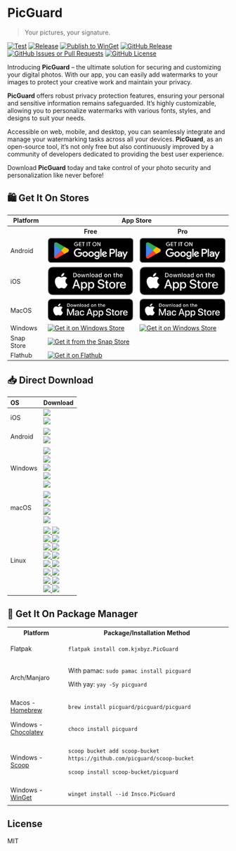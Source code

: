 # PicGuard

> Your pictures, your signature.

[![Test](https://github.com/picguard/picguard/actions/workflows/test.yml/badge.svg)](https://github.com/picguard/picguard/actions/workflows/test.yml)
[![Release](https://github.com/picguard/picguard/actions/workflows/release.yml/badge.svg)](https://github.com/picguard/picguard/actions/workflows/release.yml)
[![Publish to WinGet](https://github.com/picguard/picguard/actions/workflows/winget.yml/badge.svg)](https://github.com/picguard/picguard/actions/workflows/winget.yml)
[![GitHub Release](https://img.shields.io/github/v/release/picguard/picguard)](https://github.com/picguard/picguard/releases/latest)
[![GitHub Issues or Pull Requests](https://img.shields.io/github/issues/picguard/picguard)](https://github.com/picguard/picguard/issues/new)
[![GitHub License](https://img.shields.io/github/license/picguard/picguard)](https://raw.githubusercontent.com/picguard/picguard/main/LICENSE)

Introducing **PicGuard** – the ultimate solution for securing and customizing your digital photos. With our app, you can easily add watermarks to your images to protect your creative work and maintain your privacy.

**PicGuard** offers robust privacy protection features, ensuring your personal and sensitive information remains safeguarded. It’s highly customizable, allowing you to personalize watermarks with various fonts, styles, and designs to suit your needs.

Accessible on web, mobile, and desktop, you can seamlessly integrate and manage your watermarking tasks across all your devices. **PicGuard**, as an open-source tool, it’s not only free but also continuously improved by a community of developers dedicated to providing the best user experience.

Download **PicGuard** today and take control of your photo security and personalization like never before!

## 🛍️ Get It On Stores

<table>
  <tr>
    <th>Platform</th>
    <th colspan="2" style="text-align: center">App Store</th>
  </tr>
  <tr>
    <th style="border-bottom: none;"></th>
    <th style="text-align: center; border-bottom: none">Free</th>
    <th style="text-align: center; border-bottom: none">Pro</th>
  </tr>
  <tr>
    <td>Android</td>
    <td>
      <a href="https://play.google.com/store/apps/details?id=com.kjxbyz.watermarkassistant">
        <img width="220" alt="Get it on Google Play" src="./docs/assets/Download_on_the_Google_Play.png">
      </a>
    </td>
    <td>
      <a href="https://play.google.com/store/apps/details?id=com.kjxbyz.watermarkassistant.pro">
        <img width="220" alt="Get it on Google Play" src="./docs/assets/Download_on_the_Google_Play.png">
      </a>
    </td>
  </tr>
  <tr>
    <td>iOS</td>
    <td>
      <a href="https://apps.apple.com/us/app/id6470935922">
        <img width="220" alt="Get it on App Store" src="./docs/assets/Download_on_the_App_Store.svg">
      </a>
    </td>
    <td>
      <a href="https://apps.apple.com/us/app/id6602890294">
        <img width="220" alt="Get it on App Store" src="./docs/assets/Download_on_the_App_Store.svg">
      </a>
    </td>
  </tr>
  <tr>
    <td>MacOS</td>
    <td>
      <a href="https://apps.apple.com/us/app/id6477482447">
        <img width="220" alt="Get it on Mac App Store" src="./docs/assets/Download_on_the_Mac_App_Store.svg">
      </a>
    </td>
    <td>
      <a href="https://apps.apple.com/us/app/id6602890242">
        <img width="220" alt="Get it on Mac App Store" src="./docs/assets/Download_on_the_Mac_App_Store.svg">
      </a>
    </td>
  </tr>
  <tr>
    <td>Windows</td>
    <td>
      <a href="https://apps.microsoft.com/detail/9NCC0LJBG7TB?mode=full">
       <img width="220" alt="Get it on Windows Store" src="https://get.microsoft.com/images/en-us%20dark.svg"/>
      </a>
    </td>
    <td>
      <a href="https://apps.microsoft.com/detail/9N0ZV9Q5SVCX?mode=full">
       <img width="220" alt="Get it on Windows Store" src="https://get.microsoft.com/images/en-us%20dark.svg"/>
      </a>
    </td>
  </tr>
  <tr>
    <td>Snap Store</td>
    <td colspan="2">
      <a href="https://snapcraft.io/picguard">
        <img width="220" alt="Get it from the Snap Store" src="https://snapcraft.io/static/images/badges/en/snap-store-black.svg" />
      </a>
    </td>
  </tr>
  <tr>
    <td>Flathub</td>
    <td colspan="2">
      <a href="https://flathub.org/apps/details/com.kjxbyz.PicGuard">
        <img width="220" alt="Get it on Flathub" src="https://flathub.org/assets/badges/flathub-badge-en.png">
      </a>
    </td>
  </tr>
</table>

## 📥 Direct Download

<div align=left>
<table>
    <thead align=left>
        <tr>
            <th>OS</th>
            <th>Download</th>
        </tr>
    </thead>
    <tbody align=left>
        <tr>
        <td>iOS</td>
            <td>
                <a href="https://github.com/picguard/picguard/releases/download/v1.0.0+400/PicGuard_1.0.0+400-free.ipa"><img src="https://img.shields.io/badge/IPA-Free-A3D9A5.svg?logo=ios"></a><br>
                <a href="https://github.com/picguard/picguard/releases/download/v1.0.0+400/PicGuard_1.0.0+400-pro.ipa"><img src="https://img.shields.io/badge/IPA-Pro-6CC2A8.svg?logo=ios"></a>
            </td>
        </tr>
        <tr>
        <td>Android</td>
            <td>
                <a href="https://github.com/picguard/picguard/releases/download/v1.0.0+400/PicGuard_1.0.0+400-free.apk"><img src="https://img.shields.io/badge/APK-Free-044d29.svg?logo=android"></a><br>
                <a href="https://github.com/picguard/picguard/releases/download/v1.0.0+400/PicGuard_1.0.0+400-pro.apk"><img src="https://img.shields.io/badge/APK-Pro-168039.svg?logo=android"></a>
            </td>
        </tr>
        <tr>
            <td>Windows</td>
            <td>
                <a href="https://github.com/picguard/picguard/releases/download/v1.0.0+400/picguard_1.0.0+400_windows_x64.msix"><img src="https://img.shields.io/badge/Msix-x64-FF6F61.svg?logo=windows"></a><br>
                <a href="https://github.com/picguard/picguard/releases/download/v1.0.0+400/picguard_1.0.0+400_windows_x64.exe"><img src="https://img.shields.io/badge/Exe-x64-FF9A8B.svg?logo=windows"></a><br>
                <a href="https://github.com/picguard/picguard/releases/download/v1.0.0+400/picguard_1.0.0+400_windows_x64.zip"><img src="https://img.shields.io/badge/Zip-x64-FFB347.svg?logo=windows"></a><br>
                <a href="https://github.com/picguard/picguard/releases/download/v1.0.0+400/picguard_1.0.0+400_windows_x64_en-US.msi"><img src="https://img.shields.io/badge/Msi_(en--US)-x64-6BFF66.svg?logo=windows"></a><br>
                <a href="https://github.com/picguard/picguard/releases/download/v1.0.0+400/picguard_1.0.0+400_windows_x64_zh-CN.msi"><img src="https://img.shields.io/badge/Msi_(zh--CN)-x64-66B2FF.svg?logo=windows"></a>
            </td>
        </tr>
        <tr>
            <td>macOS</td>
            <td>
                <a href="https://github.com/picguard/picguard/releases/download/v1.0.0+400/PicGuard_1.0.0+400_macos_universal.dmg"><img src="https://img.shields.io/badge/DMG-Universal-FF5733.svg?logo=apple"></a><br>
                <a href="https://github.com/picguard/picguard/releases/download/v1.0.0+400/PicGuard_1.0.0+400_macos_universal.pkg"><img src="https://img.shields.io/badge/PKG-Universal-FFBD33.svg?logo=apple" /></a><br>
                <a href="https://github.com/picguard/picguard/releases/download/v1.0.0+400/PicGuard_1.0.0+400_macos_universal.tar.gz"><img src="https://img.shields.io/badge/Tarball-Universal-33FF57.svg?logo=apple"></a><br>
                <a href="https://github.com/picguard/picguard/releases/download/v1.0.0+400/PicGuard_1.0.0+400_macos_universal.zip"><img src="https://img.shields.io/badge/Zip-Universal-3357FF.svg?logo=apple"></a>
            </td>
        </tr>
        <tr>
            <td>Linux</td>
            <td>
                <a href="https://github.com/picguard/picguard/releases/download/v1.0.0+400/picguard_1.0.0+400_linux_amd64.AppImage"><img src="https://img.shields.io/badge/AppImage-x64-FF5733.svg?logo=linux"> </a>
                <a href="https://github.com/picguard/picguard/releases/download/v1.0.0+400/picguard_1.0.0+400_linux_aarch64.AppImage"><img src="https://img.shields.io/badge/AppImage-aarch64-FF5733.svg?logo=linux"> </a><br>
                <a href="https://github.com/picguard/picguard/releases/download/v1.0.0+400/picguard_1.0.0+400_linux_amd64.deb"><img src="https://img.shields.io/badge/Deb-x64-FF8D1A.svg?logo=debian"> </a>
                <a href="https://github.com/picguard/picguard/releases/download/v1.0.0+400/picguard_1.0.0+400_linux_aarch64.deb"><img src="https://img.shields.io/badge/Deb-aarch64-FF8D1A.svg?logo=debian"> </a><br>
                <a href="https://github.com/picguard/picguard/releases/download/v1.0.0+400/PicGuard_1.0.0+400_linux_amd64.flatpak"><img src="https://img.shields.io/badge/Flatpak-x64-FFC300.svg?logo=linux"> </a>
                <a href="https://github.com/picguard/picguard/releases/download/v1.0.0+400/PicGuard_1.0.0+400_linux_aarch64.flatpak"><img src="https://img.shields.io/badge/Flatpak-aarch64-FFC300.svg?logo=linux"> </a><br>
                <a href="https://github.com/picguard/picguard/releases/download/v1.0.0+400/PicGuard_1.0.0+400_linux_amd64.pacman"><img src="https://img.shields.io/badge/Pacman-x64-0080FF.svg?logo=archlinux"> </a>
                <a href="https://github.com/picguard/picguard/releases/download/v1.0.0+400/PicGuard_1.0.0+400_linux_aarch64.pacman"><img src="https://img.shields.io/badge/Pacman-aarch64-0080FF.svg?logo=archlinux"> </a><br>
                <a href="https://github.com/picguard/picguard/releases/download/v1.0.0+400/picguard_1.0.0+400_linux_amd64.rpm"><img src="https://img.shields.io/badge/Rpm-x64-FFEB3B.svg?logo=redhat"> </a>
                <a href="https://github.com/picguard/picguard/releases/download/v1.0.0+400/picguard_1.0.0+400_linux_aarch64.rpm"><img src="https://img.shields.io/badge/Rpm-aarch64-FFEB3B.svg?logo=redhat"> </a><br>
                <a href="https://github.com/picguard/picguard/releases/download/v1.0.0+400/picguard_1.0.0+400_linux_amd64.snap"><img src="https://img.shields.io/badge/Snap-x64-D4E157.svg?logo=ubuntu"> </a>
                <a href="https://github.com/picguard/picguard/releases/download/v1.0.0+400/picguard_1.0.0+400_linux_aarch64.snap"><img src="https://img.shields.io/badge/Snap-aarch64-D4E157.svg?logo=ubuntu"> </a><br>
                <a href="https://github.com/picguard/picguard/releases/download/v1.0.0+400/picguard_1.0.0+400_linux_amd64.tar.gz"><img src="https://img.shields.io/badge/Tarball-x64-66BB6A.svg?logo=7zip"> </a>
                <a href="https://github.com/picguard/picguard/releases/download/v1.0.0+400/picguard_1.0.0+400_linux_aarch64.tar.gz"><img src="https://img.shields.io/badge/Tarball-aarch64-66BB6A.svg?logo=7zip"> </a><br>
                <a href="https://github.com/picguard/picguard/releases/download/v1.0.0+400/picguard_1.0.0+400_linux_amd64.zip"><img src="https://img.shields.io/badge/Zip-x64-4FC3F7.svg?logo=7zip"> </a>
                <a href="https://github.com/picguard/picguard/releases/download/v1.0.0+400/picguard_1.0.0+400_linux_aarch64.zip"><img src="https://img.shields.io/badge/Zip-aarch64-4FC3F7.svg?logo=7zip"> </a>
            </td>
        </tr>
    </tbody>
</table>

</div>

## 📜 Get It On Package Manager

<table>
  <tr>
    <th>Platform</th>
    <th>Package/Installation Method</th>
  </tr>
  <tr>
    <td>Flatpak</td>
    <td>
      <p><code>flatpak install com.kjxbyz.PicGuard</code></p>
    </td>
  </tr>
  <tr>
    <td>Arch/Manjaro</td>
    <td>
      <p>With pamac: <code>sudo pamac install picguard</code></p>
      <p>With yay: <code>yay -Sy picguard</code></p>
    </td>
  </tr>
  <tr>
    <td>Macos - <a href="https://brew.sh">Homebrew</a></td>
    <td>
     <p><code>brew install picguard/picguard/picguard</code></p>
    </td>
  </tr>
  <tr>
    <td>Windows - <a href="https://chocolatey.org">Chocolatey</a></td>
    <td>
      <p><code>choco install picguard</code></p>
    </td>
  </tr>
  <tr>
    <td>Windows - <a href="https://scoop.sh">Scoop</a></td>
    <td>
      <p><code>scoop bucket add scoop-bucket https://github.com/picguard/scoop-bucket</code></p>
      <p><code>scoop install scoop-bucket/picguard</code></p>
    </td>
  </tr>
  <tr>
    <td>Windows - <a href="https://github.com/microsoft/winget-cli">WinGet</a></td>
    <td>
      <p><code>winget install --id Insco.PicGuard</code></p>
    </td>
  </tr>
</table>

## License

MIT
